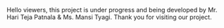  Hello viewers, this project is under progress and being developed by Mr. Hari Teja Patnala & Ms. Mansi Tyagi. Thank you for visiting our project.
